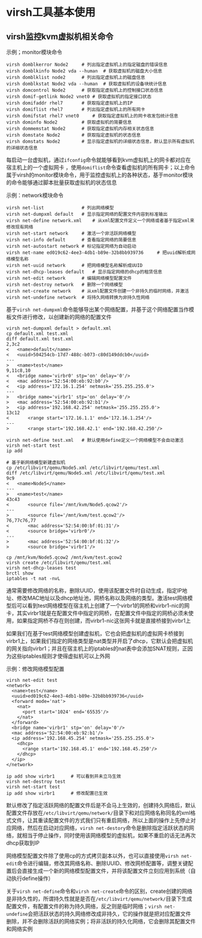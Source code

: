 # virsh工具基本使用

## virsh监控kvm虚拟机相关命令

示例；monitor模块命令

```shell
virsh domblkerror Node2		# 列出指定虚拟机上的指定磁盘的错误信息
virsh domblkinfo Node2 vda --human	# 获取虚拟机的磁盘大小信息
virsh domblklist node2		# 列出指定虚拟机上的磁盘信息
virsh domblkstat Node2 vda --human	# 获取虚拟机的设备块统计信息
virsh domcontrol Node2		# 获取指定虚拟机上的控制接口状态信息
virsh domif-getlink Node2 vnet0	# 获取虚拟机的指定接口状态
virsh domifaddr rhel7		# 获取指定虚拟机上的IP
virsh domiflist rhel7		# 列出指定虚拟机上的所有网卡
virsh domifstat rhel7 vnet0		# 获取指定虚拟机上的网卡收发包统计信息
virsh dominfo Node2			# 获取虚拟机的简要信息
virsh dommemstat Node2		# 获取指定虚拟机内存相关状态信息
virsh domstate Node2		# 获取指定虚拟机的状态信息
virsh domstats Node2		# 显示指定虚拟机的详细状态信息，默认显示所有虚拟机的详细状态信息
```

每启动一台虚拟机，通过`ifconfig`命令就能够看到kvm虚拟机上的网卡都对应在宿主机上的一个虚拟网卡 ，使用`domiflist`命令查看虚拟机的所有网卡；以上命令属于virsh的monitor模块命令，用于监控虚拟机上的各种状态，基于monitor模块的命令能够通过脚本批量获取虚拟机的状态信息

示例：network模块命令

```shell
virsh net-list				# 列出网络模型
virsh net-dumpxml default	# 显示指定网络的配置文件内容到标准输出
virsh net-define network.xml	# 从xml配置文件定义一个网络或者基于指定xml来修改现有网络
virsh net-start network		# 激活一个非活跃网络模型
virsh net-info default		# 查看指定网络的简要信息
virsh net-autostart network	# 标记指定网络为自动启动
virsh net-name ed019c62-4ee3-4db1-b89e-32b8bb939736		# 把uuid解析成网络模型名称
virsh net-uuid network		# 把网络模型名称解析成UUID
virsh net-dhcp-leases default	# 显示指定网络的dhcp的租赁信息
virsh net-edit network		# 编辑网络模型配置文件
virsh net-destroy network	# 删除一个网络模型
virsh net-create network	# 从xml配置文件创建一个非持久的临时网络，并激活
virsh net-undefine network	# 将持久网络转换为非持久性网络
```

基于`virsh net-dumpxml`命令能够导出某个网络配置，并基于这个网络配置当作模板文件进行修改，以创建新的网络的配置文件

```shell
virsh net-dumpxml default > default.xml
cp default.xml test.xml
diff default.xml test.xml
2,3c2
<   <name>default</name>
<   <uuid>504254cb-17d7-488c-b073-c80d149ddcb0</uuid>
---
>   <name>test</name>
9,11c8,10
<   <bridge name='virbr0' stp='on' delay='0'/>
<   <mac address='52:54:00:eb:92:b0'/>
<   <ip address='172.16.1.254' netmask='255.255.255.0'>
---
>   <bridge name='virbr1' stp='on' delay='0'/>
>   <mac address='52:54:00:eb:92:b1'/>
>   <ip address='192.168.42.254' netmask='255.255.255.0'>
13c12
<       <range start='172.16.1.1' end='172.16.1.254'/>
---
>       <range start='192.168.42.1' end='192.168.42.250'/>

virsh net-define test.xml	# 默认使用define定义一个网络模型不会自动激活
virsh net-start test
ip add

# 基于新网络模型新建虚拟机
cp /etc/libvirt/qemu/Node5.xml /etc/libvirt/qemu/test.xml
diff /etc/libvirt/qemu/Node5.xml /etc/libvirt/qemu/test.xml
9c9
<   <name>Node5</name>
---
>   <name>test</name>
43c43
<       <source file='/mnt/kvm/Node5.qcow2'/>
---
>       <source file='/mnt/kvm/test.qcow2'/>
76,77c76,77
<       <mac address='52:54:00:bf:01:31'/>
<       <source bridge='virbr0'/>
---
>       <mac address='52:54:00:bf:01:32'/>
>       <source bridge='virbr1'/>

cp /mnt/kvm/Node5.qcow2 /mnt/kvm/test.qcow2
virsh create /etc/libvirt/qemu/test.xml
virsh net-dhcp-leases test
brctl show
iptables -t nat -nvL
```

通常需要修改网络的名称，删除UUID，使用该配置文件时自动生成，指定IP地址、修改MAC地址以及dhcp地址池，网桥名称以及网络的类型。激活test网络模型后可以看到test网络模型在宿主机上创建了一个virbr1的网桥和virbr1-nic的网卡，其实virbr1就是在配置文件中指定的网桥，在配置文件中指定的网桥必须未使用，如果指定网桥不存在则创建，而virbr1-nic这张网卡就是直接桥接到virbr1上

如果我们在基于test网络模型创建虚拟机，它也会把虚拟机的虚拟网卡桥接到virbr1上，如果我们指定的网络类型是nat类型并开启了dhcp，它默认会把虚拟机的网关指向virbr1；并且在宿主机上的iptables的nat表中会添加SNAT规则，正因为这些iptables规则才使得虚拟机可以上外网

示例：修改网络模型配置

```shell
virsh net-edit test
<network>
  <name>test</name>
  <uuid>ed019c62-4ee3-4db1-b89e-32b8bb939736</uuid>
  <forward mode='nat'>
    <nat>
      <port start='1024' end='65535'/>
    </nat>
  </forward>
  <bridge name='virbr1' stp='on' delay='0'/>
  <mac address='52:54:00:eb:92:b1'/>
  <ip address='192.168.45.254' netmask='255.255.255.0'>
    <dhcp>
      <range start='192.168.45.1' end='192.168.45.250'/>
    </dhcp>
  </ip>
</network>

ip add show virbr1		# 可以看到并未立马生效
virsh net-destroy test
virsh net-start test
ip add show virbr1		# 修改配置已生效
```

默认修改了指定活跃网络的配置文件后是不会马上生效的，创建持久网络后，默认配置文件存放在`/etc/libvirt/qemu/network/`目录下和对应网络名称同名的xml格式文件，让其重读配置文件的方式我们只有重启网络，所以上面的操作上先停止对应网络，然后在启动对应网络，`virsh net-destory`命令是删除指定活跃状态的网络，就相当于停止操作，同时使用该网络模型的虚拟机，如果不重启的话无法再次dhcp获取到IP

网络模型配置文件除了使用cp的方式拷贝副本以外，也可以直接使用`virsh net-edit`命令进行编辑，修改其网络名称、删除UUID、修改网桥配置等，调整关键配置后会直接生成一个新的网络模型配置文件，并将该配置文件立刻应用到系统（自动执行define操作）

关于`virsh net-define`命令和`virsh net-create`命令的区别，create创建的网络是非持久性的，所谓持久性就是是否在`/etc/libvirt/qemu/network/`目录下生成配置文件，有配置文件的称为持久网络，反之则是临时网络；`virsh net-undefine`会把活跃状态的持久网络修改成非持久，它的操作就是把对应配置文件删除，并不会删除活跃的网络实例；将非活跃的持久化网络，它会删除其配置文件和网络实例